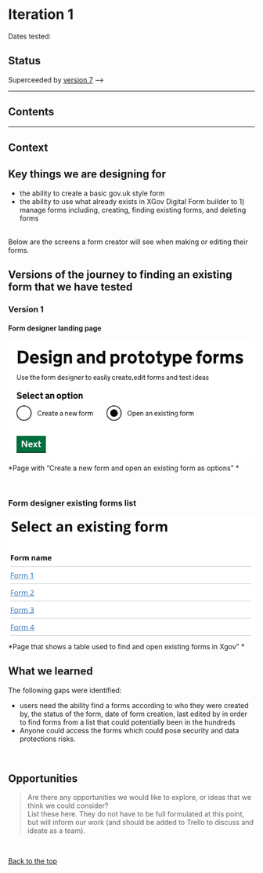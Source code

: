 # Iteration 1

Dates tested: 

## Status

Superceeded by [version 7](../prototype-version-7) -->

___

## Contents

___


## Context


## Key things we are designing for
- the ability to create a basic gov.uk style form
- the ability to use what already exists in XGov Digital Form builder to 1) manage forms including, creating, finding existing forms, and deleting forms

<br>
Below are the screens a form creator will see when making or editing their forms.

## Versions of the journey to finding an existing form that we have tested
### Version 1
#### Form designer landing page

![XGov find an existing form journey screenshot 1](/app/design/assets/xgov-as-is-existing-forms1.jpeg)
<br> *Page with “Create a new form and open an existing form as options” *

<br>

### Form designer existing forms list

![XGov find an existing form journey screenshot 1](/app/design/assets/xgov-as-is-existing-forms2.png)
<br> *Page that shows a table used to find and open existing forms in Xgov” *


## What we learned

The following gaps were identified:
- users need the ability find a forms according to who they were created by, the status of the form, date of form creation, last edited by in order to find forms from a list that could potentially been in the hundreds
- Anyone could access the forms which could pose security and data protections risks.


<br>

## Opportunities

> Are there any opportunities we would like to explore, or ideas that we think we could consider?  
> List these here. They do not have to be full formulated at this point, but will inform our work (and should be added to Trello to discuss and ideate as a team).

<br>

[Back to the top](#prototype-version-6)
